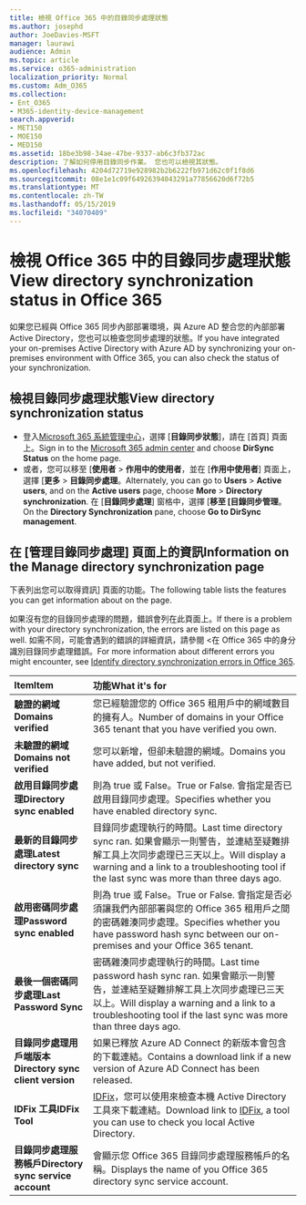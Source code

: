 ```yaml
---
title: 檢視 Office 365 中的目錄同步處理狀態
ms.author: josephd
author: JoeDavies-MSFT
manager: laurawi
audience: Admin
ms.topic: article
ms.service: o365-administration
localization_priority: Normal
ms.custom: Adm_O365
ms.collection:
- Ent_O365
- M365-identity-device-management
search.appverid:
- MET150
- MOE150
- MED150
ms.assetid: 18be3b98-34ae-47be-9337-ab6c3fb372ac
description: 了解如何停用目錄同步作業。 您也可以檢視其狀態。
ms.openlocfilehash: 4204d72719e928982b2b6222fb971d62c0f1f8d6
ms.sourcegitcommit: 08e1e1c09f64926394043291a77856620d6f72b5
ms.translationtype: MT
ms.contentlocale: zh-TW
ms.lasthandoff: 05/15/2019
ms.locfileid: "34070409"
---
```

# <a name="view-directory-synchronization-status-in-office-365"></a><span data-ttu-id="4d261-104">檢視 Office 365 中的目錄同步處理狀態</span><span class="sxs-lookup"><span data-stu-id="4d261-104">View directory synchronization status in Office 365</span></span>

<span data-ttu-id="4d261-105">如果您已經與 Office 365 同步內部部署環境，與 Azure AD 整合您的內部部署 Active Directory，您也可以檢查您同步處理的狀態。</span><span class="sxs-lookup"><span data-stu-id="4d261-105">If you have integrated your on-premises Active Directory with Azure AD by synchronizing your on-premises environment with Office 365, you can also check the status of your synchronization.</span></span>
  
## <a name="view-directory-synchronization-status"></a><span data-ttu-id="4d261-106">檢視目錄同步處理狀態</span><span class="sxs-lookup"><span data-stu-id="4d261-106">View directory synchronization status</span></span>

- <span data-ttu-id="4d261-107">登入[Microsoft 365 系統管理中心](https://admin.microsoft.com)，選擇 [**目錄同步狀態**]，請在 [首頁] 頁面上。</span><span class="sxs-lookup"><span data-stu-id="4d261-107">Sign in to the [Microsoft 365 admin center](https://admin.microsoft.com) and choose **DirSync Status** on the home page.</span></span>
- <span data-ttu-id="4d261-108">或者，您可以移至 [**使用者** \> **作用中的使用者**，並在 [**作用中使用者**] 頁面上，選擇 [**更多** \> **目錄同步處理**。</span><span class="sxs-lookup"><span data-stu-id="4d261-108">Alternately, you can go to **Users** \> **Active users**, and on the **Active users** page, choose **More** \> **Directory synchronization**.</span></span> <span data-ttu-id="4d261-109">在 [**目錄同步處理**] 窗格中，選擇 [**移至 [目錄同步管理**。</span><span class="sxs-lookup"><span data-stu-id="4d261-109">On the **Directory Synchronization** pane, choose **Go to DirSync management**.</span></span>

## <a name="information-on-the-manage-directory-synchronization-page"></a><span data-ttu-id="4d261-110">在 [管理目錄同步處理] 頁面上的資訊</span><span class="sxs-lookup"><span data-stu-id="4d261-110">Information on the Manage directory synchronization page</span></span>

<span data-ttu-id="4d261-111">下表列出您可以取得資訊] 頁面的功能。</span><span class="sxs-lookup"><span data-stu-id="4d261-111">The following table lists the features you can get information about on the page.</span></span>
  
<span data-ttu-id="4d261-112">如果沒有您的目錄同步處理的問題，錯誤會列在此頁面上。</span><span class="sxs-lookup"><span data-stu-id="4d261-112">If there is a problem with your directory synchronization, the errors are listed on this page as well.</span></span> <span data-ttu-id="4d261-113">如需不同，可能會遇到的錯誤的詳細資訊，請參閱 <<c0>在 Office 365 中的身分識別目錄同步處理錯誤。</span><span class="sxs-lookup"><span data-stu-id="4d261-113">For more information about different errors you might encounter, see [Identify directory synchronization errors in Office 365](identify-directory-synchronization-errors.md).</span></span>
  
|<span data-ttu-id="4d261-114">**Item**</span><span class="sxs-lookup"><span data-stu-id="4d261-114">**Item**</span></span>|<span data-ttu-id="4d261-115">**功能**</span><span class="sxs-lookup"><span data-stu-id="4d261-115">**What it's for**</span></span>|
|:-----|:-----|
|<span data-ttu-id="4d261-116">**驗證的網域**</span><span class="sxs-lookup"><span data-stu-id="4d261-116">**Domains verified**</span></span> | <span data-ttu-id="4d261-117">您已經驗證您的 Office 365 租用戶中的網域數目的擁有人。</span><span class="sxs-lookup"><span data-stu-id="4d261-117">Number of domains in your Office 365 tenant that you have verified you own.</span></span> |
|<span data-ttu-id="4d261-118">**未驗證的網域**</span><span class="sxs-lookup"><span data-stu-id="4d261-118">**Domains not verified**</span></span> | <span data-ttu-id="4d261-119">您可以新增，但卻未驗證的網域。</span><span class="sxs-lookup"><span data-stu-id="4d261-119">Domains you have added, but not verified.</span></span> |
|<span data-ttu-id="4d261-120">**啟用目錄同步處理**</span><span class="sxs-lookup"><span data-stu-id="4d261-120">**Directory sync enabled**</span></span> |<span data-ttu-id="4d261-121">則為 true 或 False。</span><span class="sxs-lookup"><span data-stu-id="4d261-121">True or False.</span></span> <span data-ttu-id="4d261-122">會指定是否已啟用目錄同步處理。</span><span class="sxs-lookup"><span data-stu-id="4d261-122">Specifies whether you have enabled directory sync.</span></span> |
|<span data-ttu-id="4d261-123">**最新的目錄同步處理**</span><span class="sxs-lookup"><span data-stu-id="4d261-123">**Latest directory sync**</span></span> | <span data-ttu-id="4d261-124">目錄同步處理執行的時間。</span><span class="sxs-lookup"><span data-stu-id="4d261-124">Last time directory sync ran.</span></span> <span data-ttu-id="4d261-125">如果會顯示一則警告，並連結至疑難排解工具上次同步處理已三天以上。</span><span class="sxs-lookup"><span data-stu-id="4d261-125">Will display a warning and a link to a troubleshooting tool if the last sync was more than three days ago.</span></span> |
|<span data-ttu-id="4d261-126">**啟用密碼同步處理**</span><span class="sxs-lookup"><span data-stu-id="4d261-126">**Password sync enabled**</span></span> | <span data-ttu-id="4d261-127">則為 true 或 False。</span><span class="sxs-lookup"><span data-stu-id="4d261-127">True or False.</span></span> <span data-ttu-id="4d261-128">會指定是否必須讓我們內部部署與您的 Office 365 租用戶之間的密碼雜湊同步處理。</span><span class="sxs-lookup"><span data-stu-id="4d261-128">Specifies whether you have password hash sync between our on-premises and your Office 365 tenant.</span></span> |
|<span data-ttu-id="4d261-129">**最後一個密碼同步處理**</span><span class="sxs-lookup"><span data-stu-id="4d261-129">**Last Password Sync**</span></span> | <span data-ttu-id="4d261-130">密碼雜湊同步處理執行的時間。</span><span class="sxs-lookup"><span data-stu-id="4d261-130">Last time password hash sync ran.</span></span> <span data-ttu-id="4d261-131">如果會顯示一則警告，並連結至疑難排解工具上次同步處理已三天以上。</span><span class="sxs-lookup"><span data-stu-id="4d261-131">Will display a warning and a link to a troubleshooting tool if the last sync was more than three days ago.</span></span> |
|<span data-ttu-id="4d261-132">**目錄同步處理用戶端版本**</span><span class="sxs-lookup"><span data-stu-id="4d261-132">**Directory sync client version**</span></span> | <span data-ttu-id="4d261-133">如果已釋放 Azure AD Connect 的新版本會包含的下載連結。</span><span class="sxs-lookup"><span data-stu-id="4d261-133">Contains a download link if a new version of Azure AD Connect has been released.</span></span> |
|<span data-ttu-id="4d261-134">**IDFix 工具**</span><span class="sxs-lookup"><span data-stu-id="4d261-134">**IDFix Tool**</span></span> | <span data-ttu-id="4d261-135">[IDFix](install-and-run-idfix.md)，您可以使用來檢查本機 Active Directory 工具來下載連結。</span><span class="sxs-lookup"><span data-stu-id="4d261-135">Download link to [IDFix](install-and-run-idfix.md), a tool you can use to check you local Active Directory.</span></span> |
|<span data-ttu-id="4d261-136">**目錄同步處理服務帳戶**</span><span class="sxs-lookup"><span data-stu-id="4d261-136">**Directory sync service account**</span></span> | <span data-ttu-id="4d261-137">會顯示您 Office 365 目錄同步處理服務帳戶的名稱。</span><span class="sxs-lookup"><span data-stu-id="4d261-137">Displays the name of you Office 365 directory sync service account.</span></span> |